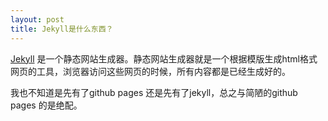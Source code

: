 ```yaml
---
layout: post
title: Jekyll是什么东西？
---
```


[Jekyll](http://jekyllrb.com) 是一个静态网站生成器。静态网站生成器就是一个根据模版生成html格式网页的工具，浏览器访问这些网页的时候，所有内容都是已经生成好的。

我也不知道是先有了github pages 还是先有了jekyll，总之与简陋的github pages 的是绝配。
